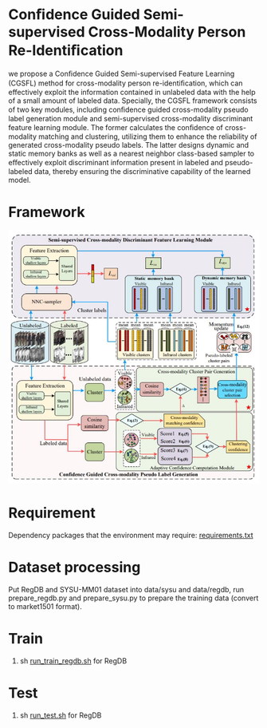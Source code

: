 # Conﬁdence Guided Semi-supervised Cross-Modality Person Re-Identiﬁcation
we propose a Conﬁdence Guided Semi-supervised Feature Learning (CGSFL) method for cross-modality person re-identiﬁcation, which can effectively exploit the information contained in unlabeled data with the help of a small amount of labeled data. Specially, the CGSFL framework consists of two key modules, including conﬁdence guided cross-modality pseudo label
generation module and semi-supervised cross-modality discriminant feature learning module. The former calculates the conﬁdence of cross-modality matching and clustering, utilizing them to enhance the reliability of generated cross-modality pseudo labels. The latter designs dynamic and static memory banks as well as a nearest neighbor class-based sampler to eﬀectively
exploit discriminant information present in labeled and pseudo-labeled data, thereby ensuring the discriminative capability of the learned model.

# Framework
![framework](Framework.JPG)

# Requirement
Dependency packages that the environment may require: [requirements.txt](./requirements.txt)

# Dataset processing
Put RegDB and SYSU-MM01 dataset into data/sysu and data/regdb, run  prepare\_regdb.py and prepare\_sysu.py to prepare the training data (convert to market1501 format).

# Train 
1. sh [run\_train\_regdb.sh](run_train_regdb.sh) for RegDB

# Test 
1. sh [run\_test.sh](./run_test.sh) for RegDB
